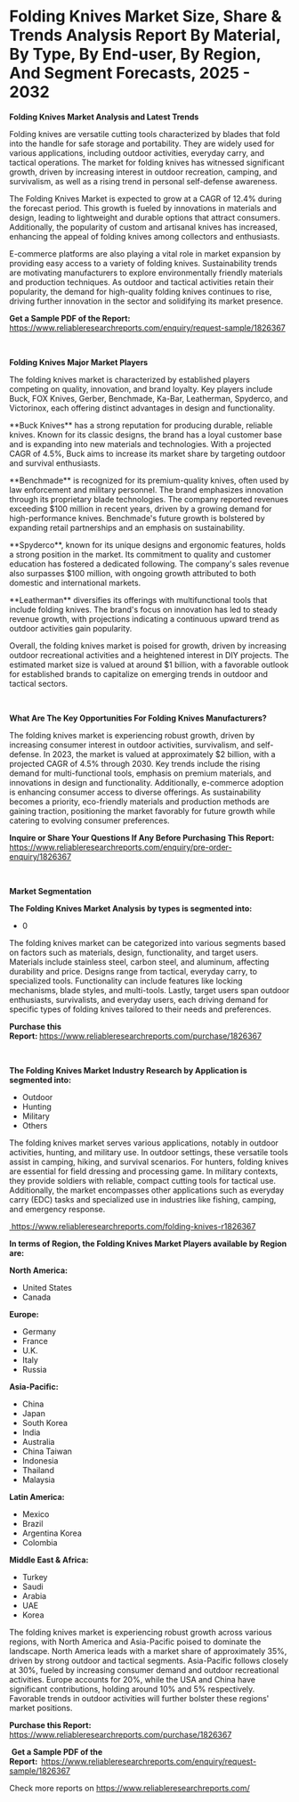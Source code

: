 <p><h1>Folding Knives Market Size, Share & Trends Analysis Report By Material, By Type, By End-user, By Region, And Segment Forecasts, 2025 - 2032</h1></p><p><strong>Folding Knives Market Analysis and Latest Trends</strong></p>
<p><p>Folding knives are versatile cutting tools characterized by blades that fold into the handle for safe storage and portability. They are widely used for various applications, including outdoor activities, everyday carry, and tactical operations. The market for folding knives has witnessed significant growth, driven by increasing interest in outdoor recreation, camping, and survivalism, as well as a rising trend in personal self-defense awareness.</p><p>The Folding Knives Market is expected to grow at a CAGR of 12.4% during the forecast period. This growth is fueled by innovations in materials and design, leading to lightweight and durable options that attract consumers. Additionally, the popularity of custom and artisanal knives has increased, enhancing the appeal of folding knives among collectors and enthusiasts.</p><p>E-commerce platforms are also playing a vital role in market expansion by providing easy access to a variety of folding knives. Sustainability trends are motivating manufacturers to explore environmentally friendly materials and production techniques. As outdoor and tactical activities retain their popularity, the demand for high-quality folding knives continues to rise, driving further innovation in the sector and solidifying its market presence.</p></p>
<p><strong>Get a Sample PDF of the Report:&nbsp;</strong> <a href="https://www.reliableresearchreports.com/enquiry/request-sample/1826367?utm_campaign=2227&utm_medium=2&utm_source=Github&utm_content=ia&utm_term=09022025&utm_id=folding-knives">https://www.reliableresearchreports.com/enquiry/request-sample/1826367</a></p>
<p>&nbsp;</p>
<p><strong>Folding Knives Major Market Players</strong></p>
<p><p>The folding knives market is characterized by established players competing on quality, innovation, and brand loyalty. Key players include Buck, FOX Knives, Gerber, Benchmade, Ka-Bar, Leatherman, Spyderco, and Victorinox, each offering distinct advantages in design and functionality.</p><p>**Buck Knives** has a strong reputation for producing durable, reliable knives. Known for its classic designs, the brand has a loyal customer base and is expanding into new materials and technologies. With a projected CAGR of 4.5%, Buck aims to increase its market share by targeting outdoor and survival enthusiasts.</p><p>**Benchmade** is recognized for its premium-quality knives, often used by law enforcement and military personnel. The brand emphasizes innovation through its proprietary blade technologies. The company reported revenues exceeding $100 million in recent years, driven by a growing demand for high-performance knives. Benchmade's future growth is bolstered by expanding retail partnerships and an emphasis on sustainability.</p><p>**Spyderco**, known for its unique designs and ergonomic features, holds a strong position in the market. Its commitment to quality and customer education has fostered a dedicated following. The company's sales revenue also surpasses $100 million, with ongoing growth attributed to both domestic and international markets.</p><p>**Leatherman** diversifies its offerings with multifunctional tools that include folding knives. The brand's focus on innovation has led to steady revenue growth, with projections indicating a continuous upward trend as outdoor activities gain popularity.</p><p>Overall, the folding knives market is poised for growth, driven by increasing outdoor recreational activities and a heightened interest in DIY projects. The estimated market size is valued at around $1 billion, with a favorable outlook for established brands to capitalize on emerging trends in outdoor and tactical sectors.</p></p>
<p>&nbsp;</p>
<p><strong>What Are The Key Opportunities For Folding Knives Manufacturers?</strong></p>
<p><p>The folding knives market is experiencing robust growth, driven by increasing consumer interest in outdoor activities, survivalism, and self-defense. In 2023, the market is valued at approximately $2 billion, with a projected CAGR of 4.5% through 2030. Key trends include the rising demand for multi-functional tools, emphasis on premium materials, and innovations in design and functionality. Additionally, e-commerce adoption is enhancing consumer access to diverse offerings. As sustainability becomes a priority, eco-friendly materials and production methods are gaining traction, positioning the market favorably for future growth while catering to evolving consumer preferences.</p></p>
<p><strong>Inquire or Share Your Questions If Any Before Purchasing This Report:</strong> <a href="https://www.reliableresearchreports.com/enquiry/pre-order-enquiry/1826367?utm_campaign=2227&utm_medium=2&utm_source=Github&utm_content=ia&utm_term=09022025&utm_id=folding-knives">https://www.reliableresearchreports.com/enquiry/pre-order-enquiry/1826367</a></p>
<p>&nbsp;</p>
<p><strong>Market Segmentation</strong></p>
<p><strong>The Folding Knives Market Analysis by types is segmented into:</strong></p>
<p><ul><li>0</li></ul></p>
<p><p>The folding knives market can be categorized into various segments based on factors such as materials, design, functionality, and target users. Materials include stainless steel, carbon steel, and aluminum, affecting durability and price. Designs range from tactical, everyday carry, to specialized tools. Functionality can include features like locking mechanisms, blade styles, and multi-tools. Lastly, target users span outdoor enthusiasts, survivalists, and everyday users, each driving demand for specific types of folding knives tailored to their needs and preferences.</p></p>
<p><strong>Purchase this Report:&nbsp;</strong><a href="https://www.reliableresearchreports.com/purchase/1826367?utm_campaign=2227&utm_medium=2&utm_source=Github&utm_content=ia&utm_term=09022025&utm_id=folding-knives">https://www.reliableresearchreports.com/purchase/1826367</a></p>
<p>&nbsp;</p>
<p><strong>The Folding Knives Market Industry Research by Application is segmented into:</strong></p>
<p><ul><li>Outdoor</li><li>Hunting</li><li>Military</li><li>Others</li></ul></p>
<p><p>The folding knives market serves various applications, notably in outdoor activities, hunting, and military use. In outdoor settings, these versatile tools assist in camping, hiking, and survival scenarios. For hunters, folding knives are essential for field dressing and processing game. In military contexts, they provide soldiers with reliable, compact cutting tools for tactical use. Additionally, the market encompasses other applications such as everyday carry (EDC) tasks and specialized use in industries like fishing, camping, and emergency response.</p></p>
<p><a href="https://www.reliableresearchreports.com/folding-knives-r1826367?utm_campaign=2227&utm_medium=2&utm_source=Github&utm_content=ia&utm_term=09022025&utm_id=folding-knives">&nbsp;https://www.reliableresearchreports.com/folding-knives-r1826367</a></p>
<p><strong>In terms of Region, the Folding Knives Market Players available by Region are:</strong></p>
<p>
    <p> <strong> North America: </strong>
        <ul>
            <li>United States</li>
            <li>Canada</li>
        </ul>
        </p> 
    <p> <strong> Europe: </strong>
        <ul>
            <li>Germany</li>
            <li>France</li>
            <li>U.K.</li>
            <li>Italy</li>
            <li>Russia</li>
        </ul>
        </p> 
    <p> <strong> Asia-Pacific: </strong>
        <ul>
            <li>China</li>
            <li>Japan</li>
            <li>South Korea</li>
            <li>India</li>
            <li>Australia</li>
            <li>China Taiwan</li>
            <li>Indonesia</li>
            <li>Thailand</li>
            <li>Malaysia</li>
        </ul>
        </p> 
    <p> <strong> Latin America: </strong>
        <ul>
            <li>Mexico</li>
            <li>Brazil</li>
            <li>Argentina Korea</li>
            <li>Colombia</li>
        </ul>
        </p> 
    <p> <strong> Middle East & Africa: </strong>
        <ul>
            <li>Turkey</li>
            <li>Saudi</li>
            <li>Arabia</li>
            <li>UAE</li>
            <li>Korea</li>
        </ul>
    </p>
    </p>
<p><p>The folding knives market is experiencing robust growth across various regions, with North America and Asia-Pacific poised to dominate the landscape. North America leads with a market share of approximately 35%, driven by strong outdoor and tactical segments. Asia-Pacific follows closely at 30%, fueled by increasing consumer demand and outdoor recreational activities. Europe accounts for 20%, while the USA and China have significant contributions, holding around 10% and 5% respectively. Favorable trends in outdoor activities will further bolster these regions' market positions.</p></p>
<p><strong>Purchase this Report: </strong><a href="https://www.reliableresearchreports.com/purchase/1826367?utm_campaign=2227&utm_medium=2&utm_source=Github&utm_content=ia&utm_term=09022025&utm_id=folding-knives">https://www.reliableresearchreports.com/purchase/1826367</a></p>
<p>&nbsp;<strong>Get a Sample PDF of the Report:&nbsp;&nbsp;</strong><a href="https://www.reliableresearchreports.com/enquiry/request-sample/1826367?utm_campaign=2227&utm_medium=2&utm_source=Github&utm_content=ia&utm_term=09022025&utm_id=folding-knives">https://www.reliableresearchreports.com/enquiry/request-sample/1826367</a></p>
<p><strong></strong></p>
<p>Check more reports on <a href="https://www.reliableresearchreports.com/?utm_campaign=2227&utm_medium=2&utm_source=Github&utm_content=ia&utm_term=09022025&utm_id=folding-knives">https://www.reliableresearchreports.com/</a></p>